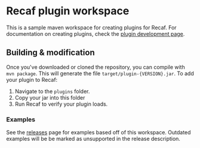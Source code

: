 # Recaf plugin workspace

This is a sample maven workspace for creating plugins for Recaf. For documentation on creating plugins, check the [plugin development page](https://col-e.github.io/Recaf/plugins.html).

## Building & modification

Once you've downloaded or cloned the repository, you can compile with `mvn package`. This will generate the file `target/plugin-{VERSION}.jar`. To add your plugin to Recaf:

1. Navigate to the `plugins` folder.
2. Copy your jar into this folder
3. Run Recaf to verify your plugin loads.

### Examples

See the [releases](https://github.com/Col-E/Recaf-plugin-workspace/releases) page for examples based off of this workspace. Outdated examples will be be marked as unsupported in the release description.